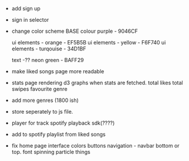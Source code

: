 - add sign up 
- sign in selector
- change color scheme
    BASE colour purple - 9046CF

    ui elements - orange - EF5B5B
    ui elements - yellow - F6F740
    ui elements - turqouise - 34D1BF

    text -?? neon green - BAFF29

- make liked songs page more readable
- stats page
    rendering d3 graphs when stats are fetched.
    total likes
    total swipes
    favourite genre

- add more genres (1800 ish)
- store seperately to js file.
- player for track
    spotify playback sdk(????)

- add to spotify playlist from liked songs
- fix home page interface
    colors
    buttons
    navigation - navbar bottom or top.
    font
    spinning particle things

